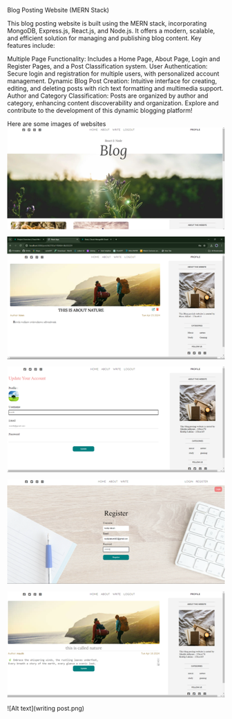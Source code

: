 Blog Posting Website (MERN Stack)

This blog posting website is built using the MERN stack, incorporating MongoDB, Express.js, React.js, and Node.js. It offers a modern, scalable, and efficient solution for managing and publishing blog content. Key features include:

Multiple Page Functionality: Includes a Home Page, About Page, Login and Register Pages, and a Post Classification system.
User Authentication: Secure login and registration for multiple users, with personalized account management.
Dynamic Blog Post Creation: Intuitive interface for creating, editing, and deleting posts with rich text formatting and multimedia support.
Author and Category Classification: Posts are organized by author and category, enhancing content discoverability and organization.
Explore and contribute to the development of this dynamic blogging platform!

Here are some images of websites
![Alt text](homepg.png)

![Alt text](homepg2.png)

![Alt text](profile.png)

![Alt text](register.png)

![Alt text](singlepost.png)

![Alt text](writing post.png)
